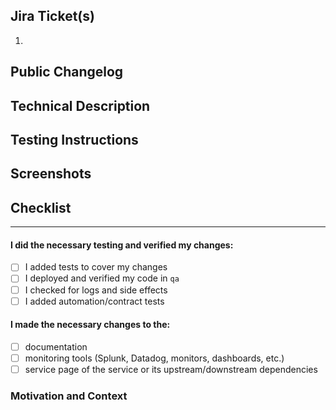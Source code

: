 <!--- Provide a general summary of your changes in the Title above -->

<!--- SECTIONS BELOW REQUIRED BY OUR SLACKBOT FOR QE TEAM & PUBLIC CHANGELOG -->

<!-- Links to Jira issues in link form (*number separated*) -->

## Jira Ticket(s)

1.

<!--
This section can both be published for customer visibility & the daily summary for QE. Please use 1-2 sentances max and ensure it is readable for non-developers as well. It must follow the pre-defined format: `[TYPE] Verb Action` where:

*TYPE* is one of the following:
- [FEATURE] for new features.
- [ENHANCEMENT] for changes in existing functionality.
- [DEPRECATED] for soon-to-be removed features.
- [REMOVED] for now removed features.
- [BUGFIX] for any bug fixes.
- [SECURITY] in case of vulnerabilities.
- [PERFORMANCE] for performance enhancements.
- [CHORE] for internal work like tooling, configs, etc.
*Verb* is any verb.
*Action* describes the change.

Example of valid changelog:
- [BUGFIX] Fixed the PDF export bug in Exposure View where export was not working for custom exposure cards. Shows success and failure alerts upon export completion.
- [FEATURE] Add github oauth login as a new option for logging in.
- [PERFORMANCE] Increased the rendering of the Exposure View by ~25%.
- [ENHANCEMENT] Improved table search to allow special characters. Searching for tags including '#' is now supported.
- [CHORE] Integrated new Datadog SLI for high latency.
-->

## Public Changelog

## Technical Description

## Testing Instructions

<!--
1. Navigate here
2. Then do this
3. Then observe that
-->

<!-- Before/After Screenshots, GIFs, or videos and/or Links to Figma -->

## Screenshots

## Checklist

<!--- Go over all the following points, and put an `x` in all the boxes that apply. -->
<!--- If you're unsure about any of these, don't hesitate to ask. -->


---

#### I did the necessary testing and verified my changes:

- [ ] I added tests to cover my changes
- [ ] I deployed and verified my code in `qa`
- [ ] I checked for logs and side effects
- [ ] I added automation/contract tests

#### I made the necessary changes to the:

- [ ] documentation
- [ ] monitoring tools (Splunk, Datadog, monitors, dashboards, etc.)
- [ ] service page of the service or its upstream/downstream dependencies

### Motivation and Context

<!--- Why is this change required? What problem does it solve? -->
<!--- If it relates to a Jira issue, please link to the issue here. -->